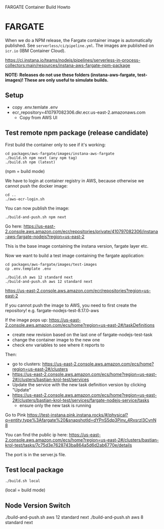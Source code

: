 FARGATE Container Build Howto

# FARGATE

When we do a NPM release, the Fargate container image is automatically published.
See `serverless/ci/pipeline.yml`. The images are published on `icr.io` (IBM Container Cloud).

https://ci.instana.io/teams/nodejs/pipelines/serverless-in-process-collectors:main/resources/instana-aws-fargate-npm-package

**NOTE: Releases do not use these folders (instana-aws-fargate, test-images)!
      These are only useful to simulate builds.** 

## Setup

- copy .env.temlate .env
- ecr_repository=410797082306.dkr.ecr.us-east-2.amazonaws.com
    - Copy from AWS UI

## Test remote npm package (release candidate)

First build the container only to see if it's working:

```
cd packages/aws-fargate/images/instana-aws-fargate
./build.sh npm next (any npm tag)
./build.sh npm (latest)
```

(npm = build mode)

We have to login at container registry in AWS, because otherwise we cannot push the docker image:

```
cd ..
./aws-ecr-login.sh
```

You can now publish the image:

```
./build-and-push.sh npm next
```

Go here:
https://us-east-2.console.aws.amazon.com/ecr/repositories/private/410797082306/instana-aws-fargate-nodejs?region=us-east-2

This is the base image containing the instana version, fargate layer etc.

Now we want to build a test image containing the fargate application:

```
cd packages/aws-fargate/images/test-images
cp .env.template .env
```

```
./build.sh aws 12 standard next
./build-and-push.sh aws 12 standard next
```

https://us-east-2.console.aws.amazon.com/ecr/repositories?region=us-east-2

If you cannot push the image to AWS, you need to first create the repository!
    e.g. fargate-nodejs-test-8.17.0-aws

If the image pops up:
https://us-east-2.console.aws.amazon.com/ecs/home?region=us-east-2#/taskDefinitions

- create new revision based on the last one of fargate-nodejs-test-task
- change the container image to the new one
- check env variables to see where it reports to

Then:
- go to clusters: https://us-east-2.console.aws.amazon.com/ecs/home?region=us-east-2#/clusters
- https://us-east-2.console.aws.amazon.com/ecs/home?region=us-east-2#/clusters/bastian-krol-test/services
- Update the service with the new task definition version by clicking "Update"
- https://us-east-2.console.aws.amazon.com/ecs/home?region=us-east-2#/clusters/bastian-krol-test/services/fargate-nodejs-service/tasks
    - ensure only the new task is running

Go to Pink
https://test-instana.pink.instana.rocks/#/physical?q=entity.type%3Afargate%20&snapshotId=dYPnS5dp3Pinv_4Rxsrzl3CvnN8

You can find the public ip here:
https://us-east-2.console.aws.amazon.com/ecs/home?region=us-east-2#/clusters/bastian-krol-test/tasks/7c75d3e7628743ba864a5d6d2ab6770e/details

The port is in the server.js file.



## Test local package

```
./build.sh local
```

(local = build mode)


## Node Version Switch

./build-and-push.sh aws 12 standard next
./build-and-push.sh aws 8 standard next